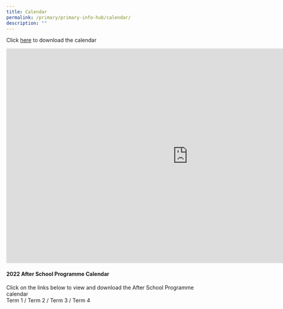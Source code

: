 ```yaml
---
title: Calendar
permalink: /primary/primary-info-hub/calendar/
description: ""
---
```

<p>Click&nbsp;<a href="/files/website%202022%20Calendar%20Semester%20224%20Jun%202022.pdf" target="_blank" rel="noopener">here</a>&nbsp;to download the calendar</p>
<iframe src="https://docs.google.com/presentation/d/e/2PACX-1vThKfvQ-H6WgCdli_loidy1r_1CxQDFqqh_9Z8Ve6eQQJ8ttWImWEGKWyIT1cae9yjqOsGdZk69zaaV/embed?start=false&loop=false&delayms=10000" frameborder="0" width="960" height="569" allowfullscreen="true"></iframe>
<h4><strong>2022 After School Programme Calendar</strong></h4>
<p>Click on the links below to view and download the After School Programme calendar<br />Term 1&nbsp;/&nbsp;Term 2&nbsp;/&nbsp;Term 3&nbsp;/&nbsp;Term 4</p>